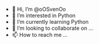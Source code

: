 - 👋 Hi, I’m @oOSvenOo
- 👀 I’m interested in Python
- 🌱 I’m currently learning Python
- 💞️ I’m looking to collaborate on ...
- 📫 How to reach me ...

<!---
oOSvenOo/oOSvenOo is a ✨ special ✨ repository because its `README.md` (this file) appears on your GitHub profile.
You can click the Preview link to take a look at your changes.
--->
